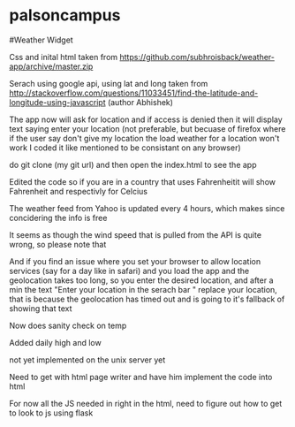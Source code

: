 # palsoncampus

#Weather Widget

Css and inital html taken from  https://github.com/subhroisback/weather-app/archive/master.zip

Serach using google api, using lat and long taken from http://stackoverflow.com/questions/11033451/find-the-latitude-and-longitude-using-javascript (author Abhishek)

The app now will ask for location and if access is denied then it will display text saying enter your location (not preferable, but becuase of firefox where if the user say don't give my location the load weather for a location won't work I coded it like mentioned to be consistant on any browser)

do git clone (my git url) and then open the index.html to see the app

Edited the code so if you are in a country that uses Fahrenheitit will show Fahrenheit and respectivly for Celcius

The weather feed from Yahoo is updated every 4 hours, which makes since concidering the info is free

It seems as though the wind speed that is pulled from the API is quite wrong, so please note that

And if you find an issue where you set your browser to allow location services (say for a day like in safari) and you load the app and the geolocation takes too long, so you enter the desired location, and after a min the text "Enter your location in the serach bar " replace your location, that is because the geolocation has timed out and is going to it's fallback of showing that text

Now does sanity check on temp

Added daily high and low 

not yet implemented on the unix server yet

Need to get with html page writer and have him implement the code into html

For now all the JS needed in right in the html, need to figure out how to get to look to js using flask 